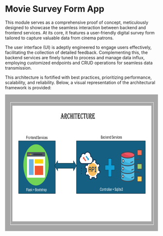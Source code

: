 # Movie Survey Form App


This module serves as a comprehensive proof of concept, meticulously designed to showcase the seamless interaction between backend and frontend services. At its core, it features a user-friendly digital survey form tailored to capture valuable data from cinema patrons.

The user interface (UI) is adeptly engineered to engage users effectively, facilitating the collection of detailed feedback. Complementing this, the backend services are finely tuned to process and manage data influx, employing customized endpoints and CRUD operations for seamless data transmission.

This architecture is fortified with best practices, prioritizing performance, scalability, and reliability. Below, a visual representation of the architectural framework is provided:

<img src="https://github.com/Roey0204/Movie-Survey-Form-App/blob/main/img/Image1.png" alt="Image1" width="600" height="450">




